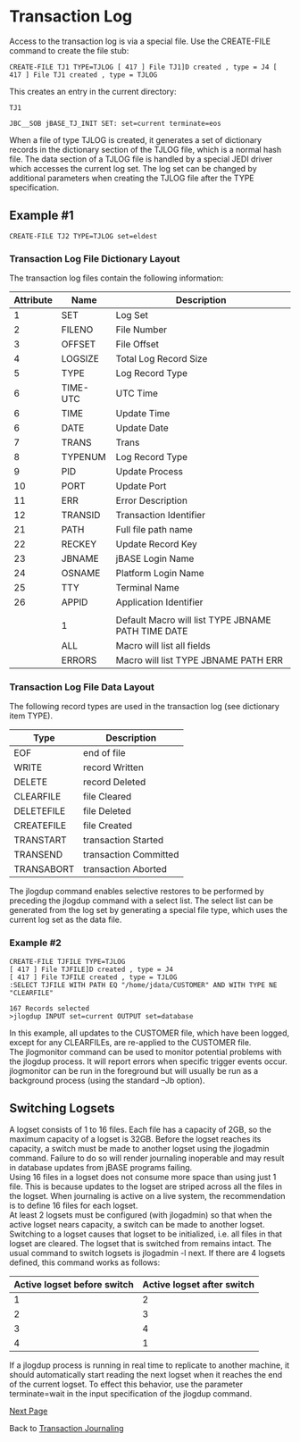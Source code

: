 # Transaction Log

Access to the transaction log is via a special file. Use the CREATE-FILE command to create the file stub:

```
CREATE-FILE TJ1 TYPE=TJLOG [ 417 ] File TJ1]D created , type = J4 [ 417 ] File TJ1 created , type = TJLOG
```

This creates an entry in the current directory:

```
TJ1

JBC__SOB jBASE_TJ_INIT SET: set=current terminate=eos
```

When a file of type TJLOG is created, it generates a set of dictionary records in the dictionary section of the TJLOG file, which is a normal hash file. The data section of a TJLOG file is handled by a special JEDI driver which accesses the current log set. The log set can be changed by additional parameters when creating the TJLOG file after the TYPE specification.

## Example #1

```
CREATE-FILE TJ2 TYPE=TJLOG set=eldest
```

### Transaction Log File Dictionary Layout  

The transaction log files contain the following information:

| Attribute | Name | Description |
| --- | ---      | --- |
| 1   | SET      | Log Set |
| 2   | FILENO   | File Number |
| 3   | OFFSET   | File Offset |
| 4   | LOGSIZE  | Total Log Record Size |
| 5   | TYPE     | Log Record Type |
| 6   | TIME-UTC | UTC Time |
| 6   | TIME     | Update Time |
| 6   | DATE     | Update Date |
| 7   | TRANS    | Trans |
| 8   | TYPENUM  | Log Record Type |
| 9   | PID      | Update Process |
| 10  | PORT     | Update Port |
| 11  | ERR      | Error Description |
| 12  | TRANSID  | Transaction Identifier |
| 21  | PATH     | Full file path name |
| 22  | RECKEY   | Update Record Key |
| 23  | JBNAME   | jBASE Login Name |
| 24  | OSNAME   | Platform Login Name |
| 25  | TTY      | Terminal Name |
| 26  | APPID    | Application Identifier |
|     |          |                        |
|     | 1        | Default Macro will list TYPE JBNAME PATH TIME DATE |
|     | ALL      | Macro will list all fields |
|     | ERRORS   | Macro will list TYPE JBNAME PATH ERR |

### Transaction Log File Data Layout  

<PageHeader />

The following record types are used in the transaction log (see dictionary item TYPE).  

| Type       | Description |
| ---        | --- |
| EOF        | end of file |
| WRITE      | record Written |
| DELETE     | record Deleted |
| CLEARFILE  | file Cleared |
| DELETEFILE | file Deleted |
| CREATEFILE | file Created |
| TRANSTART  | transaction Started |
| TRANSEND   | transaction Committed |
| TRANSABORT | transaction Aborted  |

The jlogdup command enables selective restores to be performed by preceding the jlogdup command with a select list. The select list can be generated from the log set by generating a special file type, which uses the current log set as the data file.  

### Example #2

```
CREATE-FILE TJFILE TYPE=TJLOG
[ 417 ] File TJFILE]D created , type = J4
[ 417 ] File TJFILE created , type = TJLOG
:SELECT TJFILE WITH PATH EQ "/home/jdata/CUSTOMER" AND WITH TYPE NE "CLEARFILE"

167 Records selected
>jlogdup INPUT set=current OUTPUT set=database
```

In this example, all updates to the CUSTOMER file, which have been logged, except for any CLEARFILEs, are re-applied to the CUSTOMER file.  
The jlogmonitor command can be used to monitor potential problems with the jlogdup process. It will report errors when specific trigger events occur. jlogmonitor can be run in the foreground but will usually be run as a background process (using the standard –Jb option).

## Switching Logsets  

A logset consists of 1 to 16 files. Each file has a capacity of 2GB, so the maximum capacity of a logset is 32GB. Before the logset reaches its capacity, a switch must be made to another logset using the jlogadmin command. Failure to do so will render journaling inoperable and may result in database updates from jBASE programs failing.  
Using 16 files in a logset does not consume more space than using just 1 file. This is because updates to the logset are striped across all the files in the logset. When journaling is active on a live system, the recommendation is to define 16 files for each logset.  
At least 2 logsets must be configured (with jlogadmin) so that when the active logset nears capacity, a switch can be made to another logset. Switching to a logset causes that logset to be initialized, i.e. all files in that logset are cleared. The logset that is switched from remains intact. The usual command to switch logsets is jlogadmin -l next. If there are 4 logsets defined, this command works as follows:  

| Active logset before switch | Active logset after switch |
| --- | --- |
| 1   | 2   |
| 2   | 3   |
| 3   | 4   |
| 4   | 1   |

If a jlogdup process is running in real time to replicate to another machine, it should automatically start reading the next logset when it reaches the end of the current logset. To effect this behavior, use the parameter terminate=wait in the input specification of the jlogdup command.  

[Next Page](./../selective-journaling/README.md)

Back to [Transaction Journaling](./../README.md)

<PageFooter />
